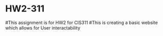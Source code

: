 # HW2-311
#This assignment is for HW2 for CIS311
#This is creating a basic website which allows for User interactability
